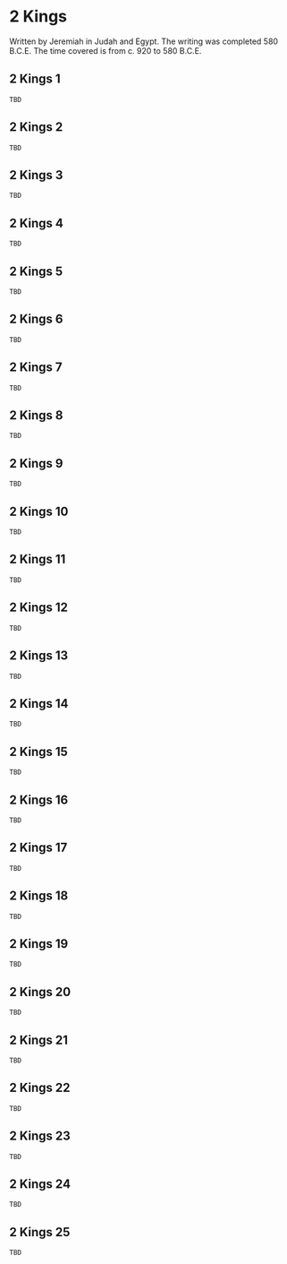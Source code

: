# 2 Kings

Written by Jeremiah in Judah and Egypt. The writing was completed 580 B.C.E. The time covered is from c. 920 to 580 B.C.E.

## 2 Kings 1

```
TBD
```


## 2 Kings 2

```
TBD
```


## 2 Kings 3

```
TBD
```


## 2 Kings 4

```
TBD
```


## 2 Kings 5

```
TBD
```


## 2 Kings 6

```
TBD
```


## 2 Kings 7

```
TBD
```


## 2 Kings 8

```
TBD
```


## 2 Kings 9

```
TBD
```


## 2 Kings 10

```
TBD
```


## 2 Kings 11

```
TBD
```


## 2 Kings 12

```
TBD
```


## 2 Kings 13

```
TBD
```


## 2 Kings 14

```
TBD
```


## 2 Kings 15

```
TBD
```


## 2 Kings 16

```
TBD
```


## 2 Kings 17

```
TBD
```


## 2 Kings 18

```
TBD
```


## 2 Kings 19

```
TBD
```


## 2 Kings 20

```
TBD
```


## 2 Kings 21

```
TBD
```


## 2 Kings 22

```
TBD
```


## 2 Kings 23

```
TBD
```


## 2 Kings 24

```
TBD
```


## 2 Kings 25

```
TBD
```


